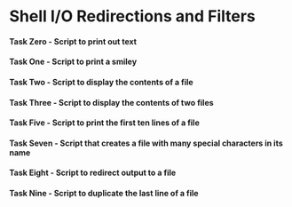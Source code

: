 # Shell I/O Redirections and Filters
#### Task Zero - Script to print out text
#### Task One - Script to print a smiley
#### Task Two - Script to display the contents of a file
#### Task Three - Script to display the contents of two files
#### Task Five - Script to print the first ten lines of a file
#### Task Seven - Script that creates  a file with many special characters in its name
#### Task Eight - Script to redirect output to a file
#### Task Nine - Script to duplicate the last line of a file
